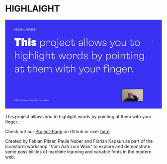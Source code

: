 # HIGHLAIGHT

![HIGHLAIGHT demonstration](./docs/demo.gif)

This project allows you to highlight words by pointing at them with your finger.

Check out our [Project-Page](https://floriankapaun.github.io/workshop-hsa/) on Github or over [here](https://highlaight.florian-kapaun.de/).

Created by Fabian Pitzer, Paula Nuber and Florian Kapaun as part of the Iconstorm workshop "Vom Aah zum Wow" to explore and demonstrate some possibilities of machine learning and variable fonts in the modern web.
